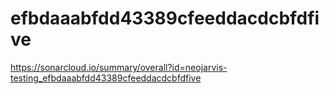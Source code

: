 # efbdaaabfdd43389cfeeddacdcbfdfive
https://sonarcloud.io/summary/overall?id=neojarvis-testing_efbdaaabfdd43389cfeeddacdcbfdfive
